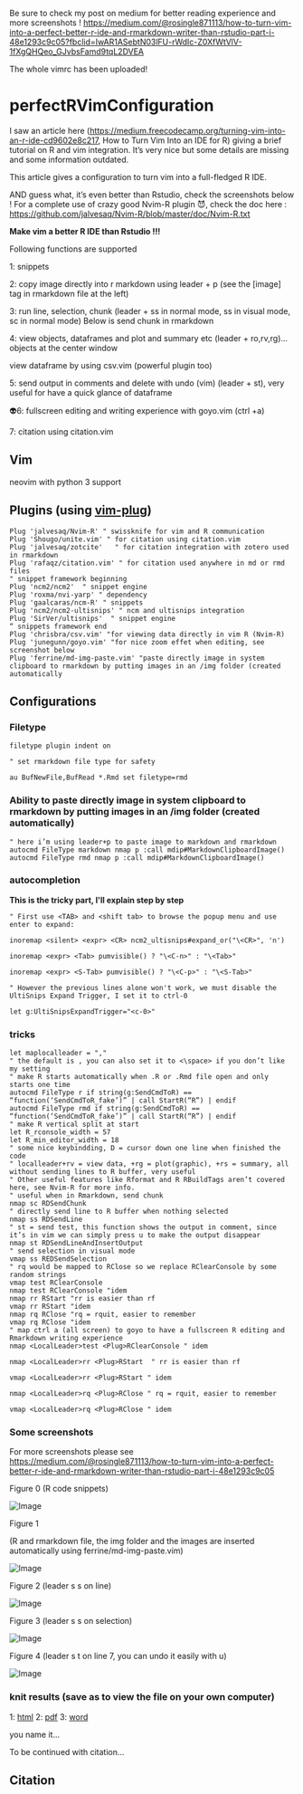 Be sure to check my post on medium for better reading experience and more screenshots ! 
https://medium.com/@rosingle871113/how-to-turn-vim-into-a-perfect-better-r-ide-and-rmarkdown-writer-than-rstudio-part-i-48e1293c9c05?fbclid=IwAR1ASebtN03lFU-rWdIc-Z0XfWtVlV-1fXgQHQeo_GJvbsFamd9tqL2DVEA

The whole vimrc has been uploaded!

# perfectRVimConfiguration

I saw an article here (https://medium.freecodecamp.org/turning-vim-into-an-r-ide-cd9602e8c217, How to Turn Vim Into an IDE for R) giving a brief tutorial on R and vim integration. It’s very nice but some details are missing and some information outdated.

This article gives a configuration to turn vim into a full-fledged R IDE.

AND guess what, it’s even better than Rstudio, check the screenshots below !
For a complete use of crazy good Nvim-R plugin 😈, check the doc here : https://github.com/jalvesaq/Nvim-R/blob/master/doc/Nvim-R.txt

**Make vim a better R IDE than Rstudio !!!**

Following functions are supported

1: snippets

2: copy image directly into r markdown using leader + p (see the [image] tag in rmarkdown file at the left)

3: run line, selection, chunk (leader + ss in normal mode, ss in visual mode, sc in normal mode)
Below is send chunk in rmarkdown

4: view objects, dataframes and plot and summary etc (leader + ro,rv,rg)…
objects at the center window

view dataframe by using csv.vim (powerful plugin too)

5: send output in comments and delete with undo (vim) (leader + st), very useful for have a quick glance of dataframe

👽6: fullscreen editing and writing experience with goyo.vim (ctrl +a)

7: citation using citation.vim

## Vim 

neovim with python 3 support

## Plugins (using [vim-plug](https://github.com/junegunn/vim-plug))

```
Plug 'jalvesaq/Nvim-R' " swissknife for vim and R communication
Plug 'Shougo/unite.vim' " for citation using citation.vim
Plug 'jalvesaq/zotcite'   " for citation integration with zotero used in rmarkdown
Plug 'rafaqz/citation.vim' " for citation used anywhere in md or rmd files
" snippet framework beginning
Plug 'ncm2/ncm2'  " snippet engine
Plug 'roxma/nvi-yarp' " dependency
Plug 'gaalcaras/ncm-R' " snippets
Plug 'ncm2/ncm2-ultisnips' " ncm and ultisnips integration
Plug 'SirVer/ultisnips'  " snippet engine
“ snippets framework end
Plug 'chrisbra/csv.vim' "for viewing data directly in vim R (Nvim-R)
Plug 'junegunn/goyo.vim' "for nice zoom effet when editing, see screenshot below
Plug 'ferrine/md-img-paste.vim' "paste directly image in system clipboard to rmarkdown by putting images in an /img folder (created automatically
```
## Configurations
### Filetype
```
filetype plugin indent on

" set rmarkdown file type for safety

au BufNewFile,BufRead *.Rmd set filetype=rmd
```

### Ability to paste directly image in system clipboard to rmarkdown by putting images in an /img folder (created automatically)

```
" here i’m using leader+p to paste image to markdown and rmarkdown
autocmd FileType markdown nmap p :call mdip#MarkdownClipboardImage()
autocmd FileType rmd nmap p :call mdip#MarkdownClipboardImage()
```

### autocompletion

**This is the tricky part, I'll explain step by step**

```
" First use <TAB> and <shift tab> to browse the popup menu and use enter to expand:
  
inoremap <silent> <expr> <CR> ncm2_ultisnips#expand_or("\<CR>", 'n')
  
inoremap <expr> <Tab> pumvisible() ? "\<C-n>" : "\<Tab>"
  
inoremap <expr> <S-Tab> pumvisible() ? "\<C-p>" : "\<S-Tab>"

" However the previous lines alone won't work, we must disable the UltiSnips Expand Trigger, I set it to ctrl-0

let g:UltiSnipsExpandTrigger="<c-0>"
```
  
### tricks
```
let maplocalleader = ","
" the default is , you can also set it to <\space> if you don’t like my setting
" make R starts automatically when .R or .Rmd file open and only starts one time
autocmd FileType r if string(g:SendCmdToR) == “function(‘SendCmdToR_fake’)” | call StartR(“R”) | endif
autocmd FileType rmd if string(g:SendCmdToR) == “function(‘SendCmdToR_fake’)” | call StartR(“R”) | endif
" make R vertical split at start
let R_rconsole_width = 57
let R_min_editor_width = 18
" some nice keybindding, D = cursor down one line when finished the code
" localleader+rv = view data, +rg = plot(graphic), +rs = summary, all without sending lines to R buffer, very useful
" Other useful features like Rformat and R RBuildTags aren’t covered here, see Nvim-R for more info.
" useful when in Rmarkdown, send chunk
nmap sc RDSendChunk
" directly send line to R buffer when nothing selected
nmap ss RDSendLine
" st = send test, this function shows the output in comment, since it’s in vim we can simply press u to make the output disappear
nmap st RDSendLineAndInsertOutput
" send selection in visual mode
vmap ss REDSendSelection
" rq would be mapped to RClose so we replace RClearConsole by some random strings
vmap test RClearConsole 
nmap test RClearConsole "idem
nmap rr RStart "rr is easier than rf
vmap rr RStart "idem
nmap rq RClose "rq = rquit, easier to remember
vmap rq RClose "idem
" map ctrl a (all screen) to goyo to have a fullscreen R editing and Rmarkdown writing experience
nmap <LocalLeader>test <Plug>RClearConsole " idem
  
nmap <LocalLeader>rr <Plug>RStart  " rr is easier than rf
  
vmap <LocalLeader>rr <Plug>RStart " idem
  
nmap <LocalLeader>rq <Plug>RClose " rq = rquit, easier to remember
  
vmap <LocalLeader>rq <Plug>RClose " idem
```
  
### Some screenshots

For more screenshots please see 
https://medium.com/@rosingle871113/how-to-turn-vim-into-a-perfect-better-r-ide-and-rmarkdown-writer-than-rstudio-part-i-48e1293c9c05

Figure 0 (R code snippets)

![Image](img/1553112465-28002.png)

Figure 1 

(R and rmarkdown file, the img folder and the images are inserted automatically using ferrine/md-img-paste.vim)

![Image](img/1553110909-4357.png)

Figure 2 (leader s s on line)

![Image](img/1553110117-26114.png)

Figure 3 (leader s s on selection)

![Image](img/1553110189-31788.png)

Figure 4 (leader s t on line 7, you can undo it easily with u)

![Image](img/1553110242-16740.png)

### knit results (save as to view the file on your own computer)

1: [html](knitOutput/test.html)
2: [pdf](knitOutput/test.pdf)
3: [word](knitOutput/test.docx)

you name it...

To be continued with citation...

## Citation

